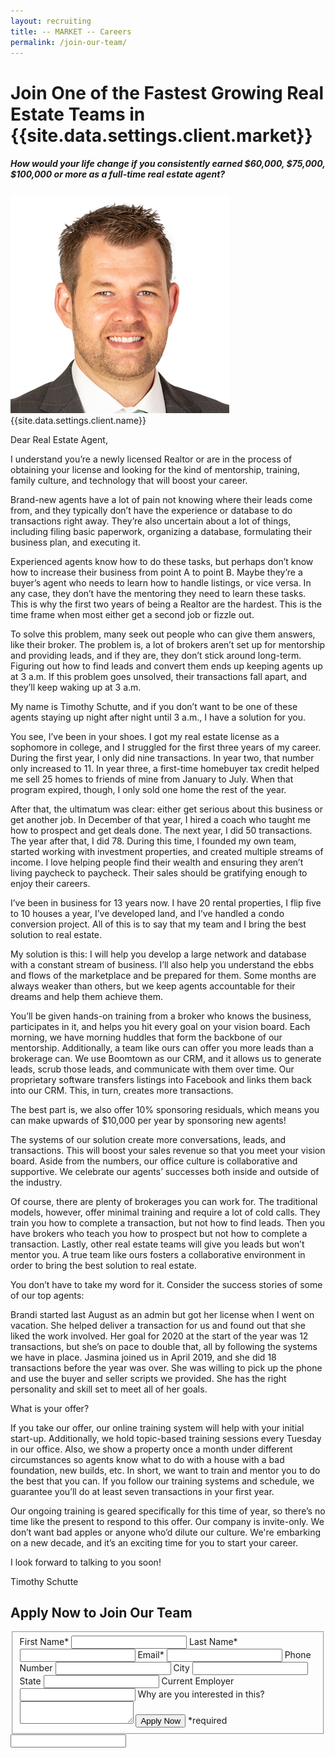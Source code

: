 ```yaml
---
layout: recruiting
title: -- MARKET -- Careers
permalink: /join-our-team/
---
```


<div class="recruiting-page">
<h1 class="join-us">Join One of the Fastest Growing Real Estate Teams in {{site.data.settings.client.market}}</h1>
<h5 class="join-us-subtitle">How would your life change if you consistently earned $60,000, $75,000, $100,000 or more as a full-time real estate agent?</h5>
<div class="recruiting-photo">
<span class="client-image-container">
<img src="/img/headshot.jpg" alt="{{site.data.settings.client.name}}" class="client-image"/>
</span>
<figcaption class="caption">{{site.data.settings.client.name}}</figcaption>
</div>


<p>Dear Real Estate Agent,</p>

<p>I understand you’re a newly licensed Realtor or are in the process of obtaining your license and looking for the kind of mentorship, training, family culture, and technology that will boost your career.</p>

<p>Brand-new agents have a lot of pain not knowing where their leads come from, and they typically don’t have the experience or database to do transactions right away. They’re also uncertain about a lot of things, including filing basic paperwork, organizing a database, formulating their business plan, and executing it.</p>

<p>Experienced agents know how to do these tasks, but perhaps don’t know how to increase their business from point A to point B. Maybe they’re a buyer’s agent who needs to learn how to handle listings, or vice versa. In any case, they don’t have the mentoring they need to learn these tasks. This is why the first two years of being a Realtor are the hardest. This is the time frame when most either get a second job or fizzle out. </p>

<p>To solve this problem, many seek out people who can give them answers, like their broker. The problem is, a lot of brokers aren’t set up for mentorship and providing leads, and if they are,  they don’t stick around long-term. Figuring out how to find leads and convert them ends up keeping agents up at 3 a.m. If this problem goes unsolved, their transactions fall apart, and they’ll keep waking up at 3 a.m.</p>

<p>My name is Timothy Schutte, and if you don’t want to be one of these agents staying up night after night until 3 a.m., I have a solution for you. </p>

<p>You see, I’ve been in your shoes. I got my real estate license as a sophomore in college, and I struggled for the first three years of my career. During the first year, I only did nine transactions. In year two, that number only increased to 11. In year three, a first-time homebuyer tax credit helped me sell 25 homes to friends of mine from January to July. When that program expired, though, I only sold one home the rest of the year. </p>

<p>After that, the ultimatum was clear: either get serious about this business or get another job. In December of that year, I hired a coach who taught me how to prospect and get deals done. The next year, I did 50 transactions. The year after that, I did 78. During this time, I founded my own team, started working with investment properties, and created multiple streams of income. I love helping people find their wealth and ensuring they aren’t living paycheck to paycheck. Their sales should be gratifying enough to enjoy their careers. </p>

<p>I’ve been in business for 13 years now. I have 20 rental properties, I flip five to 10 houses a year, I’ve developed land, and I’ve handled a condo conversion project. All of this is to say that my team and I bring the best solution to real estate. </p>

<p>My solution is this: I will help you develop a large network and database with a constant stream of business. I’ll also help you understand the ebbs and flows of the marketplace and be prepared for them. Some months are always weaker than others, but we keep agents accountable for their dreams and help them achieve them. </p>

<p>You’ll be given hands-on training from a broker who knows the business, participates in it, and helps you hit every goal on your vision board. Each morning, we have morning huddles that form the backbone of our mentorship. Additionally, a team like ours can offer you more leads than a brokerage can. We use Boomtown as our CRM, and it allows us to generate leads, scrub those leads, and communicate with them over time. Our proprietary software transfers listings into Facebook and links them back into our CRM. This, in turn, creates more transactions. </p>

<p>The best part is, we also offer 10% sponsoring residuals, which means you can make upwards of $10,000 per year by sponsoring new agents! </p>

<p>The systems of our solution create more conversations, leads, and transactions. This will boost your sales revenue so that you meet your vision board. Aside from the numbers, our office culture is collaborative and supportive. We celebrate our agents’ successes both inside and outside of the industry. </p>

<p>Of course, there are plenty of brokerages you can work for. The traditional models, however, offer minimal training and require a lot of cold calls. They train you how to complete a transaction, but not how to find leads. Then you have brokers who teach you how to prospect but not how to complete a transaction. Lastly, other real estate teams will give you leads but won’t mentor you. A true team like ours fosters a collaborative environment in order to bring the best solution to real estate.</p>

<p>You don’t have to take my word for it. Consider the success stories of some of our top agents:</p>

<p>Brandi started last August as an admin but got her license when I went on vacation. She helped deliver a transaction for us and found out that she liked the work involved. Her goal for 2020 at the start of the year was 12 transactions, but she’s on pace to double that, all by following the systems we have in place.
Jasmina joined us in April 2019, and she did 18 transactions before the year was over. She was willing to pick up the phone and use the buyer and seller scripts we provided. She has the right personality and skill set to meet all of her goals. </p>

<p>What is your offer?</p>

<p>If you take our offer, our online training system will help with your initial start-up. Additionally, we hold topic-based training sessions every Tuesday in our office. Also, we show a property once a month under different circumstances so agents know what to do with a house with a bad foundation, new builds, etc. In short, we want to train and mentor you to do the best that you can. If you follow our training systems and schedule, we guarantee you’ll do at least seven transactions in your first year. </p>

<p>Our ongoing training is geared specifically for this time of year, so there’s no time like the present to respond to this offer. Our company is invite-only. We don’t want bad apples or anyone who’d dilute our culture. We're embarking on a new decade, and it’s an exciting time for you to start your career. </p>

<p>I look forward to talking to you soon!</p>

<p>Timothy Schutte</p>




<h2 class="recruiting">Apply Now to Join Our Team</h2>

<form method="post" class="home-value cta-forms" action="https://formspree.io/{{site.data.settings.client.email}}" onsubmit="return setReturn()">
					<fieldset><label for="firstname">First Name*</label> <input type="text" required="" name="firstname" /> <label for="lastname">Last Name*</label> <input type="text" required="" name="lastname" /> <label for="email">Email*</label> <input type="text" name="name" /> <label for="phone">Phone Number </label> <input type="tel" name="phone" />
						<!--base32-c9gq6t9k68pkcd3jcwpp4rbkcmtk4-base32--><label for="city">City </label> <input type="text" name="city" /> <label for="state">State </label> <input type="text" name="state" /> <label for="employer">Current Employer </label> <input type="text" name="employer" /> <label for="message">Why are you interested in this? </label><textarea name="employer"></textarea>
						<!--base32-c9gq6t9k68pk8cbme5gq4uv4cguqachj70r2urk1edjk6cg-base32--><input class="submit light-light" type="submit" value="Apply Now" name="submitrecruitingForm" /> <span class="asterisk">*required</span></fieldset>
					<!--base32-c9gq6t9k68pk8c9he1t7cxkecdkpedhpe9h6at3me5r7ee1kddhpwx9q71up4tb3f1u6mc3mdcwp6vkg6rw3gc1dc9gq6t9k68-base32-->
					<div class="hidden"><input type="hidden" value="{{site.data.settings.client.email}}" name="_to" /> <input type="hidden" value="Recruiting Contact Request Message From Your Vyral Careers and Training Video Blog" name="_subject" /> <input type="text" name="_gotcha" /></div>
				</form>
</div>
